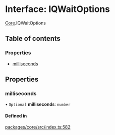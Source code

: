 # Interface: IQWaitOptions

[Core](../modules/Core.md).IQWaitOptions

## Table of contents

### Properties

- [milliseconds](Core.IQWaitOptions.md#milliseconds)

## Properties

### milliseconds

• `Optional` **milliseconds**: `number`

#### Defined in

[packages/core/src/index.ts:582](https://github.com/iniquitybbs/iniquity/blob/ec15de2/packages/core/src/index.ts#L582)

